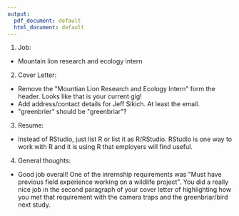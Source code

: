```yaml
---
output:
  pdf_document: default
  html_document: default
---
```

1. Job: 
  - Mountain lion research and ecology intern
2. Cover Letter:
  - Remove the "Mountian Lion Research and Ecology Intern" form the header.  Looks like that is your current gig!
  - Add address/contact details for Jeff Sikich.  At least the email.
  - "greenbrier" should be "greenbriar"?
3. Resume:
  - Instead of RStudio, just list R or list it as R/RStudio.  RStudio is one way to work with R and it is using R that employers will find useful.
4. General thoughts:
  - Good job overall!  One of the inrernship requirements was "Must have previous field experience working on a wildlife project".  You did a really nice job in the second paragraph of your cover letter of highlighting how you met that requirement with the camera traps and the greenbriar/bird next study.